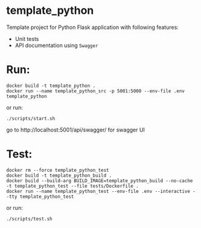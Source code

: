 # template_python
Template project for Python Flask application with following features:

- Unit tests
- API documentation using `Swagger`


# Run:
```
docker build -t template_python .
docker run --name template_python_src -p 5001:5000 --env-file .env template_python
```
or run:
```
./scripts/start.sh
```

go to http://localhost:5001/api/swagger/ for swagger UI

# Test:
```
docker rm --force template_python_test 
docker build -t template_python_build .
docker build --build-arg BUILD_IMAGE=template_python_build --no-cache -t template_python_test --file tests/Dockerfile .
docker run --name template_python_test --env-file .env --interactive --tty template_python_test
```
or run:
```
./scripts/test.sh
```

